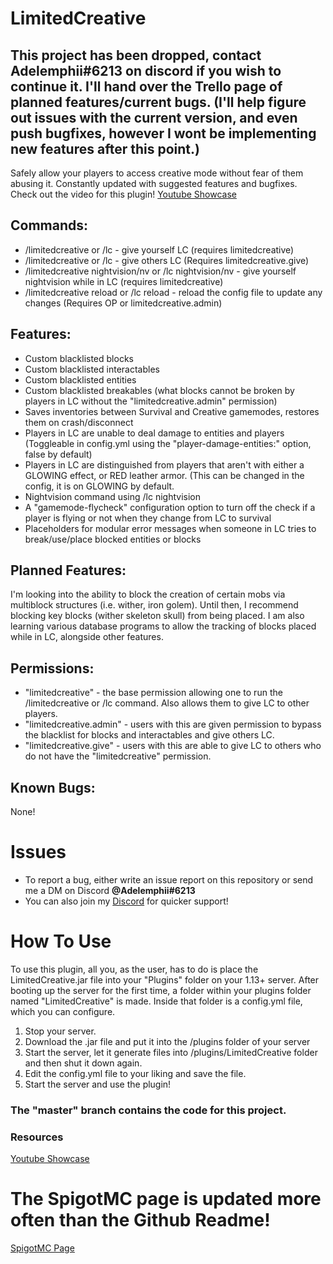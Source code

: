 # LimitedCreative

## This project has been dropped, contact Adelemphii#6213 on discord if you wish to continue it. I'll hand over the Trello page of planned features/current bugs. (I'll help figure out issues with the current version, and even push bugfixes, however I wont be implementing new features after this point.)

Safely allow your players to access creative mode without fear of them abusing it. Constantly updated with suggested features and bugfixes.
Check out the video for this plugin!
[Youtube Showcase](https://youtu.be/Z21t_WqM8ho)

## Commands:
- /limitedcreative or /lc - give yourself LC (requires limitedcreative)
- /limitedcreative <Target> or /lc <Target> - give others LC (Requires limitedcreative.give)
- /limitedcreative nightvision/nv or /lc nightvision/nv - give yourself nightvision while in LC (requires limitedcreative)
- /limitedcreative reload or /lc reload - reload the config file to update any changes (Requires OP or limitedcreative.admin)

## Features:
- Custom blacklisted blocks
- Custom blacklisted interactables
- Custom blacklisted entities
- Custom blacklisted breakables (what blocks cannot be broken by players in LC without the "limitedcreative.admin" permission)
- Saves inventories between Survival and Creative gamemodes, restores them on crash/disconnect
- Players in LC are unable to deal damage to entities and players (Toggleable in config.yml using the "player-damage-entities:" option, false by default)
- Players in LC are distinguished from players that aren't with either a GLOWING effect, or RED leather armor. (This can be changed in the config, it is on GLOWING by default.
- Nightvision command using /lc nightvision
- A "gamemode-flycheck" configuration option to turn off the check if a player is flying or not when they change from LC to survival
- Placeholders for modular error messages when someone in LC tries to break/use/place blocked entities or blocks

## Planned Features:
I'm looking into the ability to block the creation of certain mobs via multiblock structures (i.e. wither, iron golem). Until then, I recommend blocking key blocks (wither skeleton skull) from being placed.
I am also learning various database programs to allow the tracking of blocks placed while in LC, alongside other features.

## Permissions:
- "limitedcreative" - the base permission allowing one to run the /limitedcreative or /lc command. Also allows them to give LC to other players.
- "limitedcreative.admin" - users with this are given permission to bypass the blacklist for blocks and interactables and give others LC.
- "limitedcreative.give" - users with this are able to give LC to others who do not have the "limitedcreative" permission.

## Known Bugs:
 None!
 
# Issues
  - To report a bug, either write an issue report on this repository or send me a DM on Discord **@Adelemphii#6213**
  - You can also join my [Discord](https://discord.com/invite/sX6FUau) for quicker support!

# How To Use
To use this plugin, all you, as the user, has to do is place the LimitedCreative.jar file into your "Plugins" folder on your 1.13+ server. After booting up the server for the first time, a folder within your plugins folder named "LimitedCreative" is made. Inside that folder is a config.yml file, which you can configure. 

1. Stop your server.
2. Download the .jar file and put it into the /plugins folder of your server
3. Start the server, let it generate files into /plugins/LimitedCreative folder and then shut it down again.
4. Edit the config.yml file to your liking and save the file.
5. Start the server and use the plugin!

### The "master" branch contains the code for this project.

### Resources
[Youtube Showcase](https://youtu.be/Z21t_WqM8ho)

# **The SpigotMC page is updated more often than the Github Readme!**
[SpigotMC Page](https://www.spigotmc.org/resources/limitedcreative.88444/)
